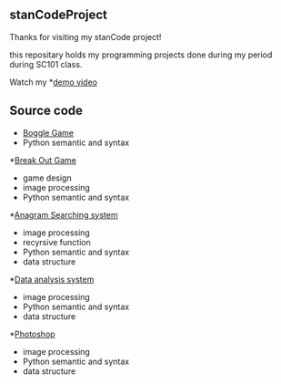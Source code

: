 ## stanCodeProject

Thanks for visiting my stanCode project!

this repositary holds my programming projects done during my period during SC101 class.

Watch my *[demo video](https://drive.google.com/drive/folders/1Gi3bn9qPW_gR0ISyGzVPLd5Bztdvd7rF?fbclid=IwAR36BW3v_bHn-Idsh-0_ROSWLwrXOzoervZId25OOzH2LX4b6FCGDfULdDg)

## Source code


* [Boggle Game](https://github.com/kuopo0104/stanCodeProject/blob/main/stanCode_project/boggle_game/boggle.py)
 * Python semantic and syntax

*[Break Out Game](https://github.com/kuopo0104/stanCodeProject/blob/main/stanCode_project/break_out_game/breakoutgraphics.py)
 * game design
  * image processing
  * Python semantic and syntax

*[Anagram Searching system](https://github.com/kuopo0104/stanCodeProject/blob/main/stanCode_project/application_of_recursion/anagram.py)
 * image processing
 * recyrsive function
 * Python semantic and syntax
 * data structure

*[Data analysis system](https://github.com/kuopo0104/stanCodeProject/blob/main/stanCode_project/searching_system/babynames.py)
 * image processing
 * Python semantic and syntax
 * data structure

*[Photoshop](https://github.com/kuopo0104/stanCodeProject/blob/main/stanCode_project/my_photoshop/stanCodoshop.py) 
 * image processing
 * Python semantic and syntax
 * data structure
